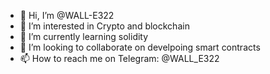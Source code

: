 - 👋 Hi, I’m @WALL-E322
- 👀 I’m interested in Crypto and blockchain
- 🌱 I’m currently learning solidity
- 💞️ I’m looking to collaborate on develpoing smart contracts
- 📫 How to reach me on Telegram: @WALL_E322

<!---
WALL-E322/WALL-E322 is a ✨ special ✨ repository because its `README.md` (this file) appears on your GitHub profile.
You can click the Preview link to take a look at your changes.
--->
